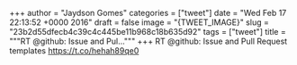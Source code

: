 
+++
author = "Jaydson Gomes"
categories = ["tweet"]
date = "Wed Feb 17 22:13:52 +0000 2016"
draft = false
image = "{TWEET_IMAGE}"
slug = "23b2d55dfecb4c39c4c445be11b968c18b635d92"
tags = ["tweet"]
title = """RT @github: Issue and Pul..."""
+++
RT @github: Issue and Pull Request templates https://t.co/hehah89qe0
